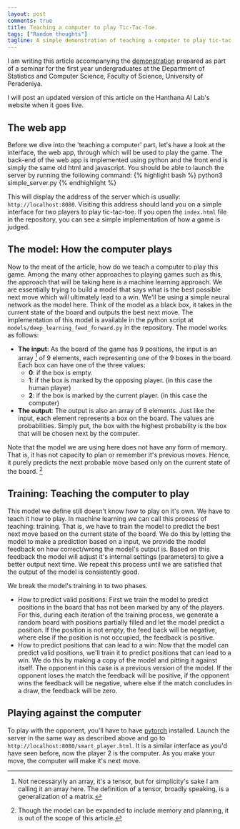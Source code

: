 ```yaml
---
layout: post
comments: true
title: Teaching a computer to play Tic-Tac-Toe.
tags: ["Random thoughts"]
tagline: A simple demonstration of teaching a computer to play tic-tac-toe. This is part of a demonstration made for the first year undergraduates.
---
```

I am writing this article accompanying the [demonstration](https://github.com/H-A-I-L/tic-tac-toe) prepared as part of a seminar for the first year undergraduates at the Department of Statistics and Computer Science, Faculty of Science, University of Peradeniya.

<div class="message">
	I will post an updated version of this article on the Hanthana AI Lab's website when it goes live.
</div>

## The web app

Before we dive into the 'teaching a computer' part, let's have a look at the interface, the web app, through which will be used to play the game. The back-end of the web app is implemented using python and the front end is simply the same old html and javascript. You should be able to launch the server by running the following command:
{% highlight bash %}
python3 simple_server.py
{% endhighlight %}

This will display the address of the server which is usually: <code>http://localhost:8080</code>. Visiting this address should land you on a simple interface for two players to play tic-tac-toe. If you open the <code>index.html</code> file in the repository, you can see a simple implementation of how a game is judged.

## The model: How the computer plays

Now to the meat of the article, how do we teach a computer to play this game. Among the many other approaches to playing games such as this, the approach that will be taking here is a machine learning approach. We are essentially trying to build a model that says what is the best possible next move which will ultimately lead to a win. We'll be using a simple neural network as the model here. Think of the model as a black box, it takes in the current state of the board and outputs the best next move. The implementation of this model is available in the python script at <code>models/deep_learning_feed_forward.py</code> in the repository. The model works as follows:
- **The input**:
  As the board of the game has 9 positions, the input is an array [^fn-arry_vs_tensor] of 9 elements, each representing one of the 9 boxes in the board. Each box can have one of the three values:
  - **0**: if the box is empty.
  - **1**: if the box is marked by the opposing player. (in this case the human player)
  - **2**: if the box is marked by the current player. (in this case the computer)
- **The output**:
  The output is also an array of 9 elements. Just like the input, each element represents a box on the board. The values are probabilities. Simply put, the box with the highest probability is the box that will be chosen next by the computer.
  
Note that the model we are using here does not have any form of memory. That is, it has not capacity to plan or remember it's previous moves. Hence, it purely predicts the next probable move based only on the current state of the board. [^fn-only_ff]
  
## Training: Teaching the computer to play

This model we define still doesn't know how to play on it's own. We have to teach it how to play. In machine learning we can call this process of teaching: training. That is, we have to train the model to predict the best next move based on the current state of the board. We do this by letting the model to make a prediction based on a input, we provide the model feedback on how correct/wrong the model's output is. Based on this feedback the model will adjust it's internal settings (parameters) to give a better output next time. We repeat this process until we are satisfied that the output of the model is consistently good. 

We break the model's training in to two phases.
- How to predict valid positions: First we train the model to predict positions in the board that has not been marked by any of the players. For this, during each iteration of the training process, we generate a random board with positions partially filled and let the model predict a position. If the position is not empty, the feed back will be negative, where else if the position is not occupied, the feedback is positive.
- How to predict positions that can lead to a win: Now that the model can predict valid positions, we'll train it to predict positions that can lead to a win. We do this by making a copy of the model and pitting it against itself. The opponent in this case is a previous version of the model. If the opponent loses the match the feedback will be positive, if the opponent wins the feedback will be negative, where else if the match concludes in a draw, the feedback will be zero.

## Playing against the computer

To play with the opponent, you'll have to have [pytorch](http://www.pytorch.org) installed. Launch the server in the same way as described above and go to <code>http://localhost:8080/smart_player.html</code>. It is a similar interface as you'd have seen before, now the player 2 is the computer. As you make your move, the computer will make it's next move. 

[^fn-arry_vs_tensor]: Not necessaryily an array, it's a tensor, but for simplicity's sake I am calling it an array here. The definition of a tensor, broadly speaking, is a generalization of a matrix.

[^fn-only_ff]: Though the model can be expanded to include memory and planning, it is out of the scope of this article.
